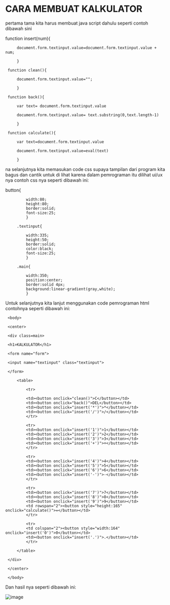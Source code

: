 <h1>CARA MEMBUAT KALKULATOR</h1>
pertama tama kita harus membuat java script dahulu seperti contoh dibawah sini


 function insert(num){
 
	     document.form.textinput.value=document.form.textinput.value + num;
      
		 }
   
	 function clean(){
  
	     document.form.textinput.value="";
      
		 }
   
	 function back(){
  
	     var text= document.form.textinput.value
      
	     document.form.textinput.value= text.substring(0,text.length-1)
      
	     }
      
	 function calculate(){
  
	     var text=document.form.textinput.value
      
		 document.form.textinput.value=eval(text)
   
		 }

na selanjutnya kita memasukan code css supaya tampilan dari program kita bagus dan cantik untuk di lihat
karena dalam pemrograman itu dilihat ui/ux nya contoh css nya seperti dibawah ini:


button{

		     width:80;
			 height:80;
			 border:solid;
			 font-size:25;
			 }
    
		 .textinput{
   
		     width:335;
			 height:50;
			 border:solid;
			 color:black;
			 font-size:25;
			 }
    
		 .main{
   
		     width:350;
		     position:center;
			 border:solid 4px;
			 background:linear-gradient(gray,white);
			 }

Untuk selanjutnya kita lanjut menggunakan code pemrograman html contohnya seperti dibawah ini:

<html>

<head>

</head>

     <body>
     
	 <center>
  
	 <div class=main>
  
	 <h1>KALKULATOR</h1>
  
	 <form name="form">
  
	 <input name="textinput" class="textinput">
  
	 </form>
  
	     <table>
      
		     <tr>
       
			 <td><button onclick="clean()">C</button></td>
			 <td><button onclick="back()">DEL</button></td>
			 <td><button onclick="insert('*')">*</button></td>
			 <td><button onclick="insert('/')">/</button></td>
			 </tr>
			 
			 <tr>
			 <td><button onclick="insert('1')">1</button></td>
			 <td><button onclick="insert('2')">2</button></td>
			 <td><button onclick="insert('3')">3</button></td>
			 <td><button onclick="insert('+')">+</button></td>
			 </tr>
			 
			 <tr>
			 <td><button onclick="insert('4')">4</button></td>
			 <td><button onclick="insert('5')">5</button></td>
			 <td><button onclick="insert('6')">6</button></td>
			 <td><button onclick="insert('-')">-</button></td>
			 </tr>
			 
			 <tr>
			 <td><button onclick="insert('7')">7</button></td>
			 <td><button onclick="insert('8')">8</button></td>
			 <td><button onclick="insert('9')">9</button></td>
			 <td rowspan="2"><button style="height:165" onclick="calculate()">=</button></td>
			 </tr>
			 
			 <tr>
			 <td colspan="2"><button style="width:164" onclick="insert('0')">0</button></td>
			 <td><button onclick="insert('.')">.</button></td>
			 </tr>
			 
	     </table>
      
	 </div>
  
	 </center>
  
	 </body>
  
</html>

Dan hasil nya seperti dibawah ini:

![image](https://github.com/adtypryg16/KALKULATOR.github.io/assets/141560118/d7584942-a2ff-4c51-b0a5-4ad543480891)


